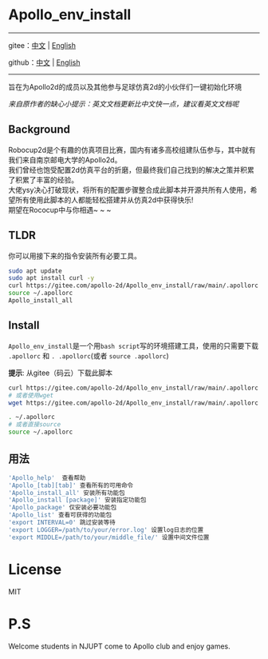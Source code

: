 # Apollo_env_install

---

gitee：[中文](https://gitee.com/apollo-2d/Apollo_env_install/tree/main) | [English](https://gitee.com/apollo-2d/Apollo_env_install/blob/main/README.md)

github：[中文](https://github.com/Apollo2d/Apollo_env_install/blob/main/README.cn.md) | [English](https://github.com/Apollo2d/Apollo_env_install)

---

旨在为Apollo2d的成员以及其他参与足球仿真2d的小伙伴们一键初始化环境

*来自原作者的缺心小提示：英文文档更新比中文快一点，建议看英文文档呢*

## Background
Robocup2d是个有趣的仿真项目比赛，国内有诸多高校组建队伍参与，其中就有我们来自南京邮电大学的Apollo2d。    
我们曾经也饱受配置2d仿真平台的折磨，但最终我们自己找到的解决之策并积累了积累了丰富的经验。    
大佬ysy决心打破现状，将所有的配置步骤整合成此脚本并开源共所有人使用，希望所有使用此脚本的人都能轻松搭建并从仿真2d中获得快乐!   
期望在Rococup中与你相遇~ ~ ~



## TLDR

你可以用接下来的指令安装所有必要工具。

```bash
sudo apt update
sudo apt install curl -y
curl https://gitee.com/apollo-2d/Apollo_env_install/raw/main/.apollorc > ~/.apollorc
source ~/.apollorc
Apollo_install_all
```

## Install


`Apollo_env_install`是一个用`bash script`写的环境搭建工具，使用的只需要下载 `.apollorc` 和 `. .apollorc`(或者 `source .apollorc`)

**提示**: 从gitee（码云）下载此脚本         

```bash
curl https://gitee.com/apollo-2d/Apollo_env_install/raw/main/.apollorc > ~/.apollorc
# 或者使用wget
wget https://gitee.com/apollo-2d/Apollo_env_install/raw/main/.apollorc -O ~/.apollrc

. ~/.apollorc
# 或者直接source
source ~/.apollorc
```


## 用法

```bash
'Apollo_help'  查看帮助
'Apollo_[tab][tab]' 查看所有的可用命令
'Apollo_install_all' 安装所有功能包
'Apollo_install [package]' 安装指定功能包
'Apollo_package' 仅安装必要功能包
'Apollo_list' 查看可获得的功能包
'export INTERVAL=0' 跳过安装等待
'export LOGGER=/path/to/your/error.log' 设置log日志的位置
'export MIDDLE=/path/to/your/middle_file/' 设置中间文件位置
```

# License

MIT

# P.S

Welcome students in NJUPT come to Apollo club and enjoy games.
